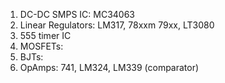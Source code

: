 

1. DC-DC SMPS IC: MC34063
2. Linear Regulators: LM317, 78xxm 79xx, LT3080
3. 555 timer IC
4. MOSFETs:
5. BJTs:
6. OpAmps: 741, LM324, LM339 (comparator)
